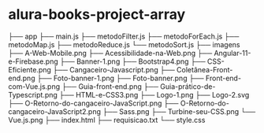 # alura-books-project-array
├── app
    ├── main.js
    ├── metodoFilter.js
    ├── metodoForEach.js
    ├── metodoMap.js
    ├── metodoReduce.js
    └── metodoSort.js
├── imagens
    ├── A-Web-Mobile.png
    ├── Acessibilidade-na-Web.png
    ├── Angular-11-e-Firebase.png
    ├── Banner-1.png
    ├── Bootstrap4.png
    ├── CSS-Eficiente.png
    ├── Cangaceiro-Javascript.png
    ├── Coletânea-Front-end.png
    ├── Foto-banner-1.png
    ├── Foto-banner.png
    ├── Front-end-com-Vue.js.png
    ├── Guia-front-end.png
    ├── Guia-prático-de-Typescript.png
    ├── HTML-e-CSS3.png
    ├── Logo-1.png
    ├── Logo-2.svg
    ├── O-Retorno-do-cangaceiro-JavaScript.png
    ├── O-Retorno-do-cangaceiro-JavaScript2.png
    ├── Sass.png
    ├── Turbine-seu-CSS.png
    └── Vue.js.png
├── index.html
├── requisicao.txt
└── style.css
